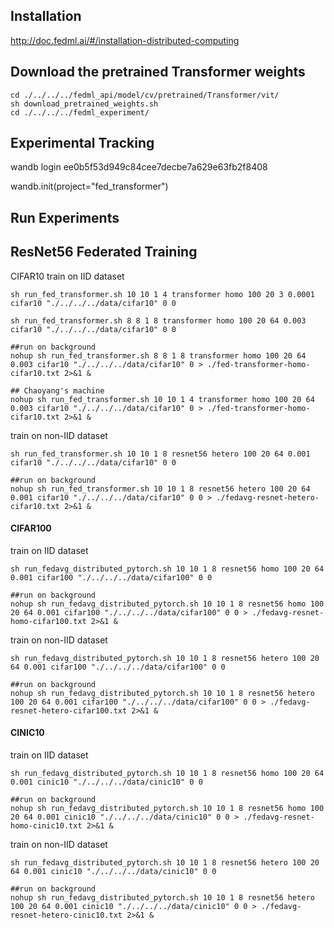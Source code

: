 ## Installation
http://doc.fedml.ai/#/installation-distributed-computing

## Download the pretrained Transformer weights
```
cd ./../../../fedml_api/model/cv/pretrained/Transformer/vit/
sh download_pretrained_weights.sh
cd ./../../../fedml_experiment/
```

## Experimental Tracking
wandb login ee0b5f53d949c84cee7decbe7a629e63fb2f8408

wandb.init(project="fed_transformer")

## Run Experiments

## ResNet56 Federated Training

 CIFAR10
train on IID dataset 
```
sh run_fed_transformer.sh 10 10 1 4 transformer homo 100 20 3 0.0001 cifar10 "./../../../data/cifar10" 0 0

sh run_fed_transformer.sh 8 8 1 8 transformer homo 100 20 64 0.003 cifar10 "./../../../data/cifar10" 0 0 

##run on background
nohup sh run_fed_transformer.sh 8 8 1 8 transformer homo 100 20 64 0.003 cifar10 "./../../../data/cifar10" 0 > ./fed-transformer-homo-cifar10.txt 2>&1 &

## Chaoyang's machine
nohup sh run_fed_transformer.sh 10 10 1 4 transformer homo 100 20 64 0.003 cifar10 "./../../../data/cifar10" 0 > ./fed-transformer-homo-cifar10.txt 2>&1 &

```



train on non-IID dataset
```
sh run_fed_transformer.sh 10 10 1 8 resnet56 hetero 100 20 64 0.001 cifar10 "./../../../data/cifar10" 0 0

##run on background
nohup sh run_fed_transformer.sh 10 10 1 8 resnet56 hetero 100 20 64 0.001 cifar10 "./../../../data/cifar10" 0 0 > ./fedavg-resnet-hetero-cifar10.txt 2>&1 &
```


#### CIFAR100
train on IID dataset 
```
sh run_fedavg_distributed_pytorch.sh 10 10 1 8 resnet56 homo 100 20 64 0.001 cifar100 "./../../../data/cifar100" 0 0

##run on background
nohup sh run_fedavg_distributed_pytorch.sh 10 10 1 8 resnet56 homo 100 20 64 0.001 cifar100 "./../../../data/cifar100" 0 0 > ./fedavg-resnet-homo-cifar100.txt 2>&1 &
```

train on non-IID dataset
```
sh run_fedavg_distributed_pytorch.sh 10 10 1 8 resnet56 hetero 100 20 64 0.001 cifar100 "./../../../data/cifar100" 0 0

##run on background
nohup sh run_fedavg_distributed_pytorch.sh 10 10 1 8 resnet56 hetero 100 20 64 0.001 cifar100 "./../../../data/cifar100" 0 0 > ./fedavg-resnet-hetero-cifar100.txt 2>&1 &
```


#### CINIC10
train on IID dataset 
```
sh run_fedavg_distributed_pytorch.sh 10 10 1 8 resnet56 homo 100 20 64 0.001 cinic10 "./../../../data/cinic10" 0 0

##run on background
nohup sh run_fedavg_distributed_pytorch.sh 10 10 1 8 resnet56 homo 100 20 64 0.001 cinic10 "./../../../data/cinic10" 0 0 > ./fedavg-resnet-homo-cinic10.txt 2>&1 &
```

train on non-IID dataset
```
sh run_fedavg_distributed_pytorch.sh 10 10 1 8 resnet56 hetero 100 20 64 0.001 cinic10 "./../../../data/cinic10" 0 0

##run on background
nohup sh run_fedavg_distributed_pytorch.sh 10 10 1 8 resnet56 hetero 100 20 64 0.001 cinic10 "./../../../data/cinic10" 0 0 > ./fedavg-resnet-hetero-cinic10.txt 2>&1 &
```
